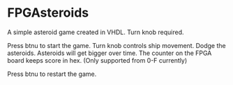 # FPGAsteroids

A simple asteroid game created in VHDL.
Turn knob required. 

Press btnu to start the game.
Turn knob controls ship movement. Dodge the asteroids.
Asteroids will get bigger over time.
The counter on the FPGA board keeps score in hex. (Only supported from 0-F currently)

Press btnu to restart the game.
